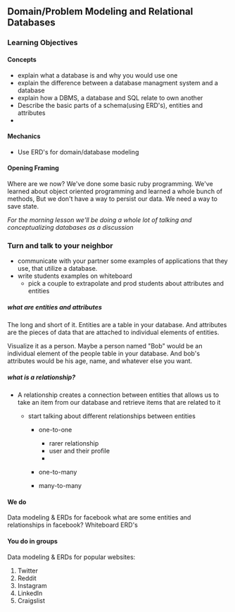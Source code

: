 ## Domain/Problem Modeling and Relational Databases

### Learning Objectives

#### Concepts
- explain what a database is and why you would use one
- explain the difference between a database managment system and a database
- explain how a DBMS, a database and SQL relate to own another
- Describe the basic parts of a schema(using ERD's), entities and attributes
-

#### Mechanics
- Use ERD's for domain/database modeling

#### Opening Framing
Where are we now? We've done some basic ruby programming. We've learned about object oriented programming and learned a whole bunch of methods, But we don't have a way to persist our data. We need a way to save state.


*For the morning lesson we'll be doing a whole lot of talking and conceptualizing databases as a discussion*

### Turn and talk to your neighbor
- communicate with your partner some examples of applications that they use, that utilize a database.
- write students examples on whiteboard
  - pick a couple to extrapolate and prod students about attributes and entities

##### what are entities and attributes
The long and short of it. Entities are a table in your database. And attributes are the pieces of data that are attached to individual elements of entities.

Visualize it as a person. Maybe a person named "Bob" would be an individual element of the people table in your database. And bob's attributes would be his age, name, and whatever else you want.

##### what is a relationship?
- A relationship creates a connection between entities that allows us to take an item from our database and retrieve items that are related to it

  - start talking about different relationships between entities
    - one-to-one
      - rarer relationship
      - user and their profile
      -

    - one-to-many
    - many-to-many

#### We do
Data modeling & ERDs for facebook
what are some entities and relationships in facebook?
Whiteboard ERD's

#### You do in groups
Data modeling & ERDs for popular websites:
1. Twitter
2. Reddit
3. Instagram
4. LinkedIn
5. Craigslist
